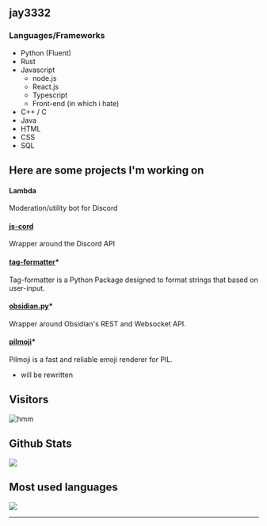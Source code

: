 <span>
  <h2 text-align="center"><b>jay3332</b></h2>
</span>

### Languages/Frameworks 
- Python (Fluent)
- Rust 
- Javascript
  - node.js
  - React.js
  - Typescript 
  - Front-end (in which i hate)
- C++ / C
- Java
- HTML 
- CSS
- SQL  

## Here are some projects I'm working on
#### Lambda 
Moderation/utility bot for Discord
#### [js-cord](https://github.com/jay3332/js-cord)
Wrapper around the Discord API 
#### [tag-formatter](https://github.com/jay3332/tag-formatter)*
Tag-formatter is a Python Package designed to format strings that based on user-input. 
#### [obsidian.py](https://github.com/jay3332/obsidian.py)*
Wrapper around Obsidian's REST and Websocket API.
#### [pilmoji](https://github.com/jay3332/pilmoji)*
Pilmoji is a fast and reliable emoji renderer for PIL.

* will be rewritten

## Visitors
![hmm](https://profile-counter.glitch.me/jay3332/count.svg)

</span>

<span float="center" height=200>
  <h2>Github Stats</h2>
<img src="https://github-readme-stats.vercel.app/api?username=jay3332&show_icons=true&count_private=true&title_color=d1eaff&text_color=f2f9ff&icon_color=a3b9cc&bg_color=6e7e91" float="left" />
  <h2>Most used languages</h2>
<img src="https://github-readme-stats.vercel.app/api/top-langs?username=jay3332&show_icons=true&title_color=d1eaff&text_color=f2f9ff&icon_color=a3b9cc&bg_color=475159" float="right" />
</span>

---
